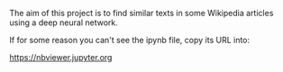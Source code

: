 
The aim of this project is to find similar texts in some Wikipedia articles using a deep neural network.

If for some reason you can't see the ipynb file, copy its URL into:

https://nbviewer.jupyter.org